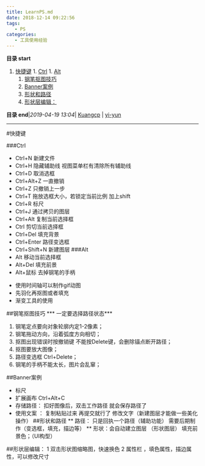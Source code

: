 ```yaml
---
title: LearnPS.md
date: 2018-12-14 09:22:56
tags: 
   - PS
categories: 
   - 工具使用经验
---
```


**目录 start**
 
1. [快捷键](#快捷键)
        1. [Ctrl](#ctrl)
        1. [Alt](#alt)
    1. [钢笔抠图技巧](#钢笔抠图技巧)
    1. [Banner案例](#banner案例)
    1. [形状和路径](#形状和路径)
    1. [形状层编辑：](#形状层编辑)

**目录 end**|_2019-04-19 13:04_| [Kuangcp](https://github.com/Kuangcp/Note) | [yi-yun](https://github.com/yi-yun/Memo)
****************************************
#快捷键

###Ctrl
- Ctrl+N 新建文件
- Ctrl+H 隐藏辅助线   视图菜单栏有清除所有辅助线
- Ctrl+D 取消选框
- Ctrl+Alt+Z 一直撤销
- Ctrl+Z 只撤销上一步
- Ctrl+T 拖放选框大小，若锁定当前比例 加上shift
- Ctrl+R 标尺
- Ctrl+J 通过拷贝的图层
- Ctrl+Alt 复制当前选择框
- Ctrl 剪切当前选择框
- Ctrl+Del 填充背景
- Ctrl+Enter 路径变选框
- Ctrl+Shift+N 新建图层
###Alt
- Alt  移动当前选择框
- Alt+Del 填充前景
- Alt+鼠标 去掉钢笔的手柄
 
* 使用时间轴可以制作gif动图
* 先羽化再抠图或者填充
* 渐变工具的使用

##钢笔抠图技巧 
*** 一定要选择路径状态***
1. 钢笔定点要向对象轮廓内定1-2像素；
2. 钢笔拖动方向，沿着弧度方向相切；
3. 抠图出现错误时按撤销键 不能按Delete键，会删除锚点断开路径；
4. 抠图要放大图像；
5. 路径变选框 Ctrl+Delete；
6. 钢笔的手柄不能太长，图片会乱窜；

##Banner案例 
* 标尺
* 扩展画布 Ctrl+Alt+C
* 存储路径：  扣好图像后，双击工作路径 就会保存路径了
* 使用文案 ：
      复制粘贴过来 再提交就行了
   修改文字（新建图层才能做一些美化操作）
##形状和路径 
** 路径： 只是回执一个路径（辅助功能） 需要后期制作（变选框，填充，描边等）
** 形状：会自动建立图层 （形状图层） 填充前景色；（UI构型）

##形状层编辑：
   1 双击形状图缩略图，快速换色
   2 属性栏 ，填色属性，描边属性，可以修改尺寸
